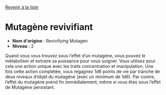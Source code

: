 [Revenir à la liste](..)

# Mutagène revivifiant

 * **Nom d'origine** : Revivifying Mutagen
 * **Niveau** : 2


<p>Quand vous vous trouvez sous l’effet d’un mutagène, vous pouvez le métaboliser et extraire sa puissance pour vous soigner. Vous utilisez pour cela une action unique avec les traits concentration et manipulation. Une fois cette action complétée, vous regagnez 1d6 points de vie par tranche de deux niveaux d’objet du mutagène (avec un minimum de 1d6). Par contre, l’effet du mutagène prend fin immédiatement, même si vous êtes sous l’effet de Mutagène persistant.</p>